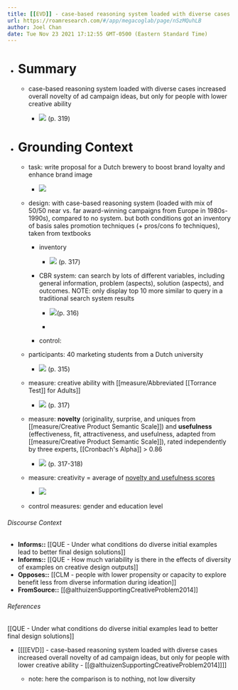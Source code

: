 ```yaml
---
title: [[EVD]] - case-based reasoning system loaded with diverse cases increased overall novelty of ad campaign ideas, but only for people with lower creative ability - [[@althuizenSupportingCreativeProblem2014]]
url: https://roamresearch.com/#/app/megacoglab/page/nSzMQuhLB
author: Joel Chan
date: Tue Nov 23 2021 17:12:55 GMT-0500 (Eastern Standard Time)
---
```


- # Summary

    - case-based reasoning system loaded with diverse cases increased overall novelty of ad campaign ideas, but only for people with lower creative ability

        - ![](https://firebasestorage.googleapis.com/v0/b/firescript-577a2.appspot.com/o/imgs%2Fapp%2Fmegacoglab%2FO1WAWwt3Np.png?alt=media&token=29a1c47e-2177-49a2-904f-5591f614d2c8) (p. 319)
- # Grounding Context

    - task: write proposal for a Dutch brewery to boost brand loyalty and enhance brand image

        - ![](https://firebasestorage.googleapis.com/v0/b/firescript-577a2.appspot.com/o/imgs%2Fapp%2Fmegacoglab%2FuWPf2KKoGC.png?alt=media&token=61efbc0e-a30b-47ca-8054-4464469a7630)

    - design: with case-based reasoning system (loaded with mix of 50/50 near vs. far award-winning campaigns from Europe in 1980s-1990s), compared to no system. but both conditions got an inventory of basis sales promotion techniques (+ pros/cons fo techniques), taken from textbooks

        - inventory

            - ![](https://firebasestorage.googleapis.com/v0/b/firescript-577a2.appspot.com/o/imgs%2Fapp%2Fmegacoglab%2FTmADtdT2fv.png?alt=media&token=b22a67fa-da35-49aa-bc22-0d4b3c09517b) (p. 317)

        - CBR system: can search by lots of different variables, including general information, problem (aspects), solution (aspects), and outcomes. NOTE: only display top 10 more similar to query in a traditional search system results

            - ![](https://firebasestorage.googleapis.com/v0/b/firescript-577a2.appspot.com/o/imgs%2Fapp%2Fmegacoglab%2FOW_e_PkRP1.png?alt=media&token=68e16502-2325-4bd0-97c0-78889205e512)(p. 316)

            - 

        - control:

    - participants: 40 marketing students from a Dutch university

        - ![](https://firebasestorage.googleapis.com/v0/b/firescript-577a2.appspot.com/o/imgs%2Fapp%2Fmegacoglab%2F14Vw7WPCn5.png?alt=media&token=a641abec-152d-430b-84fb-760163631775) (p. 315)

    - measure: creative ability with [[measure/Abbreviated [[Torrance Test]] for Adults]]

        - ![](https://firebasestorage.googleapis.com/v0/b/firescript-577a2.appspot.com/o/imgs%2Fapp%2Fmegacoglab%2FSMRMu2lao3.png?alt=media&token=231254da-8973-4b09-b5b1-5074039d2c43) (p. 317)

    - measure: **novelty** (originality, surprise, and uniques from [[measure/Creative Product Semantic Scale]]) and **usefulness** (effectiveness, fit, attractiveness, and usefulness, adapted from [[measure/Creative Product Semantic Scale]]), rated independently by three experts, [[Cronbach's Alpha]] > 0.86

        - ![](https://firebasestorage.googleapis.com/v0/b/firescript-577a2.appspot.com/o/imgs%2Fapp%2Fmegacoglab%2FTsJ4ndrPmD.png?alt=media&token=d9872efd-95f2-42ce-a8aa-f23132745945) (p. 317-318)

    - measure: creativity = average of [novelty and usefulness scores](((mzMWKjmLC)))

        - ![](https://firebasestorage.googleapis.com/v0/b/firescript-577a2.appspot.com/o/imgs%2Fapp%2Fmegacoglab%2F82PjlC8pn3.png?alt=media&token=10692ef0-93b8-4975-8890-f6900b86fe42)

    - control measures: gender and education level

###### Discourse Context

- **Informs::** [[QUE - Under what conditions do diverse initial examples lead to better final design solutions]]
- **Informs::** [[QUE - How much variability is there in the effects of diversity of examples on creative design outputs]]
- **Opposes::** [[CLM - people with lower propensity or capacity to explore benefit less from diverse information during ideation]]
- **FromSource::** [[@althuizenSupportingCreativeProblem2014]]

###### References

[[QUE - Under what conditions do diverse initial examples lead to better final design solutions]]

- [[[[EVD]] - case-based reasoning system loaded with diverse cases increased overall novelty of ad campaign ideas, but only for people with lower creative ability - [[@althuizenSupportingCreativeProblem2014]]]]

    - note: here the comparison is to nothing, not low diversity
